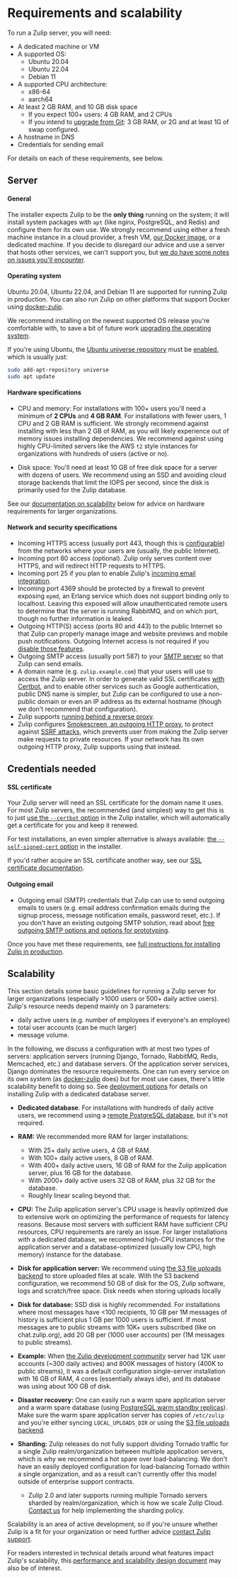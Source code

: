 # Requirements and scalability

To run a Zulip server, you will need:

- A dedicated machine or VM
- A supported OS:
  - Ubuntu 20.04
  - Ubuntu 22.04
  - Debian 11
- A supported CPU architecture:
  - x86-64
  - aarch64
- At least 2 GB RAM, and 10 GB disk space
  - If you expect 100+ users: 4 GB RAM, and 2 CPUs
  - If you intend to [upgrade from Git][upgrade-from-git]: 3 GB RAM, or
    2G and at least 1G of swap configured.
- A hostname in DNS
- Credentials for sending email

For details on each of these requirements, see below.

[upgrade-from-git]: upgrade.md#upgrading-from-a-git-repository

## Server

#### General

The installer expects Zulip to be the **only thing** running on the
system; it will install system packages with `apt` (like nginx,
PostgreSQL, and Redis) and configure them for its own use. We strongly
recommend using either a fresh machine instance in a cloud provider, a
fresh VM, [our Docker image][docker-zulip-homepage], or a dedicated
machine. If you decide to disregard our advice and use a server that
hosts other services, we can't support you, but [we do have some notes
on issues you'll encounter](install-existing-server.md).

#### Operating system

Ubuntu 20.04, Ubuntu 22.04, and Debian 11
are supported for running Zulip in production. You can also
run Zulip on other platforms that support Docker using
[docker-zulip][docker-zulip-homepage].

We recommend installing on the newest supported OS release you're
comfortable with, to save a bit of future work [upgrading the
operating system][upgrade-os].

If you're using Ubuntu, the
[Ubuntu universe repository][ubuntu-repositories] must be
[enabled][enable-universe], which is usually just:

```bash
sudo add-apt-repository universe
sudo apt update
```

[docker-zulip-homepage]: https://github.com/zulip/docker-zulip#readme
[upgrade-os]: upgrade.md#upgrading-the-operating-system
[ubuntu-repositories]: https://help.ubuntu.com/community/Repositories/Ubuntu
[enable-universe]: https://help.ubuntu.com/community/Repositories/CommandLine#Adding_the_Universe_and_Multiverse_Repositories

#### Hardware specifications

- CPU and memory: For installations with 100+ users you'll need a
  minimum of **2 CPUs** and **4 GB RAM**. For installations with fewer
  users, 1 CPU and 2 GB RAM is sufficient. We strongly recommend against
  installing with less than 2 GB of RAM, as you will likely experience
  out of memory issues installing dependencies. We recommend against
  using highly CPU-limited servers like the AWS `t2` style instances
  for organizations with hundreds of users (active or no).

- Disk space: You'll need at least 10 GB of free disk space for a
  server with dozens of users. We recommend using an SSD and avoiding
  cloud storage backends that limit the IOPS per second, since the
  disk is primarily used for the Zulip database.

See our [documentation on scalability](#scalability) below for advice
on hardware requirements for larger organizations.

#### Network and security specifications

- Incoming HTTPS access (usually port 443, though this is
  [configurable](deployment.md#using-an-alternate-port))
  from the networks where your users are (usually, the public
  Internet).
- Incoming port 80 access (optional). Zulip only serves content over
  HTTPS, and will redirect HTTP requests to HTTPS.
- Incoming port 25 if you plan to enable Zulip's [incoming email
  integration](email-gateway.md).
- Incoming port 4369 should be protected by a firewall to prevent
  exposing `epmd`, an Erlang service which does not support binding
  only to localhost. Leaving this exposed will allow unauthenticated
  remote users to determine that the server is running RabbitMQ, and
  on which port, though no further information is leaked.
- Outgoing HTTP(S) access (ports 80 and 443) to the public Internet so
  that Zulip can properly manage image and website previews and mobile
  push notifications. Outgoing Internet access is not required if you
  [disable those
  features](https://zulip.com/help/allow-image-link-previews).
- Outgoing SMTP access (usually port 587) to your [SMTP
  server](email.md) so that Zulip can send emails.
- A domain name (e.g. `zulip.example.com`) that your users will use to
  access the Zulip server. In order to generate valid SSL
  certificates [with Certbot][doc-certbot], and to enable other
  services such as Google authentication, public DNS name is simpler,
  but Zulip can be configured to use a non-public domain or even an IP
  address as its external hostname (though we don't recommend that
  configuration).
- Zulip supports [running behind a reverse proxy][reverse-proxy].
- Zulip configures [Smokescreen, an outgoing HTTP
  proxy][smokescreen-proxy], to protect against [SSRF attacks][ssrf],
  which prevents user from making the Zulip server make requests to
  private resources. If your network has its own outgoing HTTP proxy,
  Zulip supports using that instead.

[ssrf]: https://owasp.org/www-community/attacks/Server_Side_Request_Forgery
[smokescreen-proxy]: deployment.md#customizing-the-outgoing-http-proxy
[reverse-proxy]: deployment.md#putting-the-zulip-application-behind-a-reverse-proxy
[email-mirror-code]: https://github.com/zulip/zulip/blob/main/zerver/management/commands/email_mirror.py

## Credentials needed

#### SSL certificate

Your Zulip server will need an SSL certificate for the domain name it
uses. For most Zulip servers, the recommended (and simplest) way to
get this is to just [use the `--certbot` option][doc-certbot] in the
Zulip installer, which will automatically get a certificate for you
and keep it renewed.

For test installations, an even simpler alternative is always
available: [the `--self-signed-cert` option][doc-self-signed] in the
installer.

If you'd rather acquire an SSL certificate another way, see our [SSL
certificate documentation](ssl-certificates.md).

[doc-certbot]: ssl-certificates.md#certbot-recommended
[doc-self-signed]: ssl-certificates.md#self-signed-certificate

#### Outgoing email

- Outgoing email (SMTP) credentials that Zulip can use to send
  outgoing emails to users (e.g. email address confirmation emails
  during the signup process, message notification emails, password
  reset, etc.). If you don't have an existing outgoing SMTP solution,
  read about
  [free outgoing SMTP options and options for prototyping](email.md#free-outgoing-email-services).

Once you have met these requirements, see [full instructions for installing
Zulip in production](install.md).

[trusty-eol]: https://wiki.ubuntu.com/Releases

## Scalability

This section details some basic guidelines for running a Zulip server
for larger organizations (especially >1000 users or 500+ daily active
users). Zulip's resource needs depend mainly on 3 parameters:

- daily active users (e.g. number of employees if everyone's an
  employee)
- total user accounts (can be much larger)
- message volume.

In the following, we discuss a configuration with at most two types of
servers: application servers (running Django, Tornado, RabbitMQ,
Redis, Memcached, etc.) and database servers. Of the application
server services, Django dominates the resource requirements. One can
run every service on its own system (as
[docker-zulip](https://github.com/zulip/docker-zulip) does) but for
most use cases, there's little scalability benefit to doing so. See
[deployment options](deployment.md) for details on
installing Zulip with a dedicated database server.

- **Dedicated database**. For installations with hundreds of daily
  active users, we recommend using a [remote PostgreSQL
  database](postgresql.md), but it's not required.

- **RAM:** We recommended more RAM for larger installations:

  - With 25+ daily active users, 4 GB of RAM.
  - With 100+ daily active users, 8 GB of RAM.
  - With 400+ daily active users, 16 GB of RAM for the Zulip
    application server, plus 16 GB for the database.
  - With 2000+ daily active users 32 GB of RAM, plus 32 GB for the
    database.
  - Roughly linear scaling beyond that.

- **CPU:** The Zulip application server's CPU usage is heavily
  optimized due to extensive work on optimizing the performance of
  requests for latency reasons. Because most servers with sufficient
  RAM have sufficient CPU resources, CPU requirements are rarely an
  issue. For larger installations with a dedicated database, we
  recommend high-CPU instances for the application server and a
  database-optimized (usually low CPU, high memory) instance for the
  database.

- **Disk for application server:** We recommend using [the S3 file
  uploads backend][s3-uploads] to store uploaded files at scale. With
  the S3 backend configuration, we recommend 50 GB of disk for the OS,
  Zulip software, logs and scratch/free space. Disk needs when
  storing uploads locally

- **Disk for database:** SSD disk is highly recommended. For
  installations where most messages have <100 recipients, 10 GB per 1M
  messages of history is sufficient plus 1 GB per 1000 users is
  sufficient. If most messages are to public streams with 10K+ users
  subscribed (like on chat.zulip.org), add 20 GB per (1000 user
  accounts) per (1M messages to public streams).

- **Example:** When
  [the Zulip development community](https://zulip.com/development-community/) server
  had 12K user accounts (~300 daily actives) and 800K messages of
  history (400K to public streams), it was a default configuration
  single-server installation with 16 GB of RAM, 4 cores (essentially
  always idle), and its database was using about 100 GB of disk.

- **Disaster recovery:** One can easily run a warm spare application
  server and a warm spare database (using [PostgreSQL warm standby
  replicas][streaming-replication]). Make sure the warm spare
  application server has copies of `/etc/zulip` and you're either
  syncing `LOCAL_UPLOADS_DIR` or using the [S3 file uploads
  backend][s3-uploads].

- **Sharding:** Zulip releases do not fully support dividing Tornado
  traffic for a single Zulip realm/organization between multiple
  application servers, which is why we recommend a hot spare over
  load-balancing. We don't have an easily deployed configuration for
  load-balancing Tornado within a single organization, and as a result
  can't currently offer this model outside of enterprise support
  contracts.

  - Zulip 2.0 and later supports running multiple Tornado servers
    sharded by realm/organization, which is how we scale Zulip Cloud.
    [Contact us][contact-support] for help implementing the sharding policy.

Scalability is an area of active development, so if you're unsure
whether Zulip is a fit for your organization or need further advice
[contact Zulip support][contact-support].

For readers interested in technical details around what features
impact Zulip's scalability, this [performance and scalability design
document](../subsystems/performance.md) may also be of interest.

[s3-uploads]: upload-backends.md#s3-backend-configuration
[streaming-replication]: deployment.md#postgresql-warm-standby
[contact-support]: https://zulip.com/help/contact-support
